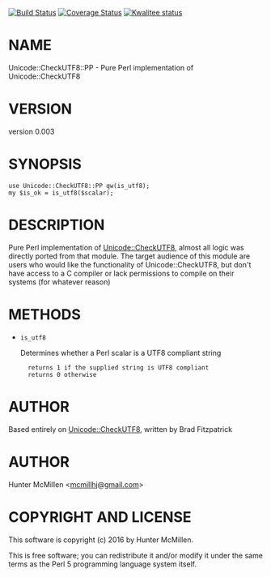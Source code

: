 [![Build Status](https://travis-ci.org/mcmillhj/Unicode-CheckUTF8-PP.svg?branch=master)](https://travis-ci.org/mcmillhj/Unicode-CheckUTF8-PP)
[![Coverage Status](https://coveralls.io/repos/mcmillhj/Unicode-CheckUTF8-PP/badge.svg?branch=master)](https://coveralls.io/r/mcmillhj/Unicode-CheckUTF8-PP?branch=master)
[![Kwalitee status](http://cpants.cpanauthors.org/dist/Unicode-CheckUTF8-PP.png)](http://cpants.charsbar.org/dist/overview/Unicode-CheckUTF8-PP)

# NAME

Unicode::CheckUTF8::PP - Pure Perl implementation of Unicode::CheckUTF8

# VERSION

version 0.003

# SYNOPSIS

    use Unicode::CheckUTF8::PP qw(is_utf8);
    my $is_ok = is_utf8($scalar);

# DESCRIPTION 

Pure Perl implementation of [Unicode::CheckUTF8](https://metacpan.org/pod/Unicode::CheckUTF8), almost all logic was directly ported from that module. The target audience of this module are users who would like the functionality of Unicode::CheckUTF8, but don't have access to a C compiler or lack permissions to compile on their systems (for whatever reason)

# METHODS

- `is_utf8`

    Determines whether a Perl scalar is a UTF8 compliant string

        returns 1 if the supplied string is UTF8 compliant 
        returns 0 otherwise

# AUTHOR 

Based entirely on [Unicode::CheckUTF8](https://metacpan.org/pod/Unicode::CheckUTF8), written by Brad Fitzpatrick

# AUTHOR

Hunter McMillen &lt;mcmillhj@gmail.com>

# COPYRIGHT AND LICENSE

This software is copyright (c) 2016 by Hunter McMillen.

This is free software; you can redistribute it and/or modify it under
the same terms as the Perl 5 programming language system itself.
